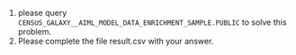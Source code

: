 1. please query `CENSUS_GALAXY__AIML_MODEL_DATA_ENRICHMENT_SAMPLE.PUBLIC` to solve this problem.
2. Please complete the file result.csv with your answer.